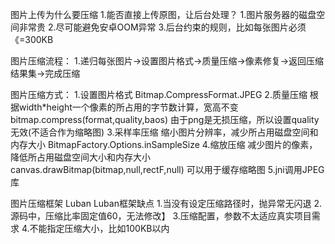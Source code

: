 图片上传为什么要压缩
1.能否直接上传原图，让后台处理？
  1.图片服务器的磁盘空间非常贵
  2.尽可能避免安卓OOM异常
  3.后台约束的规则，比如每张图片必须《=300KB

图片压缩流程：
1.递归每张图片->设置图片格式->质量压缩->像素修复->返回压缩结果集->完成压缩

图片压缩方式：
  1.设置图片格式   Bitmap.CompressFormat.JPEG
  2.质量压缩 根据width*height一个像素的所占用的字节数计算，宽高不变 bitmap.compress(format,quality,baos)
    由于png是无损压缩，所以设置quality无效(不适合作为缩略图)
  3.采样率压缩
    缩小图片分辨率，减少所占用磁盘空间和内存大小 BitmapFactory.Options.inSampleSize
  4.缩放压缩
    减少图片的像素，降低所占用磁盘空间大小和内存大小 canvas.drawBitmap(bitmap,null,rectF,null)
    可以用于缓存缩略图
  5.jni调用JPEG库

图片压缩框架 Luban
Luban框架缺点
1.当没有设定压缩路径时，抛异常无闪退
2.源码中，压缩比率固定值60，无法修改】
3.压缩配置，参数不太适应真实项目需求
4.不能指定压缩大小，比如100KB以内
    
  
  
  
